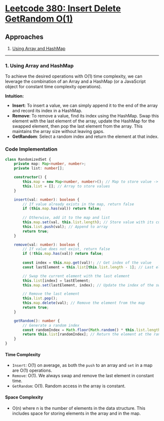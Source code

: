 # [Leetcode 380: Insert Delete GetRandom O(1)](https://leetcode.com/problems/insert-delete-getrandom-o1/)

## Approaches
1. [Using Array and HashMap](#using-array-and-hashmap)

---

### 1. Using Array and HashMap

To achieve the desired operations with O(1) time complexity, we can leverage the combination of an Array and a HashMap (or a JavaScript object for constant time complexity operations).

**Intuition:**
- **Insert**: To insert a value, we can simply append it to the end of the array and record its index in a HashMap.
- **Remove**: To remove a value, find its index using the HashMap. Swap this element with the last element of the array, update the HashMap for the swapped element, then pop the last element from the array. This maintains the array size without leaving gaps.
- **GetRandom**: Select a random index and return the element at that index.

### Code Implementation

```typescript
class RandomizedSet {
    private map: Map<number, number>;
    private list: number[];

    constructor() {
        this.map = new Map<number, number>(); // Map to store value -> index
        this.list = []; // Array to store values
    }

    insert(val: number): boolean {
        // If value already exists in the map, return false
        if (this.map.has(val)) return false;
        
        // Otherwise, add it to the map and list
        this.map.set(val, this.list.length); // Store value with its current index
        this.list.push(val); // Append to array
        return true;
    }

    remove(val: number): boolean {
        // If value does not exist, return false
        if (!this.map.has(val)) return false;
        
        const index = this.map.get(val)!; // Get index of the value
        const lastElement = this.list[this.list.length - 1]; // Last element in list

        // Swap the current element with the last element
        this.list[index] = lastElement;
        this.map.set(lastElement, index); // Update the index of the swapped element in the map

        // Remove the last element
        this.list.pop();
        this.map.delete(val); // Remove the element from the map
        return true;
    }

    getRandom(): number {
        // Generate a random index
        const randomIndex = Math.floor(Math.random() * this.list.length);
        return this.list[randomIndex]; // Return the element at the random index
    }
}
```

#### Time Complexity
- `Insert`: O(1) on average, as both the `push` to an array and `set` in a map are O(1) operations.
- `Remove`: O(1). We always swap and remove the last element in constant time.
- `GetRandom`: O(1). Random access in the array is constant.

#### Space Complexity
- O(n) where n is the number of elements in the data structure. This includes space for storing elements in the array and in the map.


